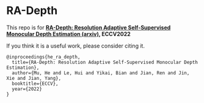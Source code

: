 # RA-Depth

This repo is for **[RA-Depth: Resolution Adaptive Self-Supervised Monocular Depth Estimation (arxiv)](https://arxiv.org/abs/2207.11984), ECCV2022**


If you think it is a useful work, please consider citing it.
```
@inproceedings{he_ra_depth,
  title={RA-Depth: Resolution Adaptive Self-Supervised Monocular Depth Estimation},
  author={Mu, He and Le, Hui and Yikai, Bian and Jian, Ren and Jin, Xie and Jian, Yang},
  booktitle={ECCV},
  year={2022}
}

```
